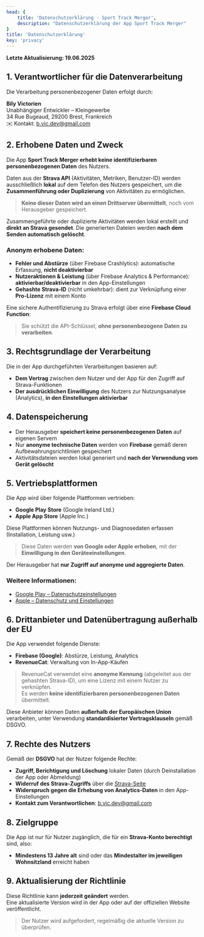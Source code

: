 ```yaml
---
head: {
    title: 'Datenschutzerklärung - Sport Track Merger',
    description: "Datenschutzerklärung der App Sport Track Merger"
}
title: 'Datenschutzerklärung'
key: 'privacy'
---
```


**Letzte Aktualisierung: 19.06.2025**

## 1. Verantwortlicher für die Datenverarbeitung

Die Verarbeitung personenbezogener Daten erfolgt durch:

**Bily Victorien**  
Unabhängiger Entwickler – Kleingewerbe  
34 Rue Bugeaud, 29200 Brest, Frankreich  
✉️ Kontakt: [b.vic.dev@gmail.com](mailto:b.vic.dev@gmail.com)

## 2. Erhobene Daten und Zweck

Die App **Sport Track Merger** **erhebt keine identifizierbaren personenbezogenen Daten** des Nutzers.

Daten aus der **Strava API** (Aktivitäten, Metriken, Benutzer-ID) werden ausschließlich **lokal** auf dem Telefon des Nutzers gespeichert, um die **Zusammenführung oder Duplizierung** von Aktivitäten zu ermöglichen.  
> **Keine dieser Daten wird an einen Drittserver übermittelt**, noch vom Herausgeber gespeichert.

Zusammengeführte oder duplizierte Aktivitäten werden lokal erstellt und **direkt an Strava gesendet**. Die generierten Dateien werden **nach dem Senden automatisch gelöscht**.

### Anonym erhobene Daten:

- **Fehler und Abstürze** (über Firebase Crashlytics): automatische Erfassung, **nicht deaktivierbar**
- **Nutzeraktionen & Leistung** (über Firebase Analytics & Performance): **aktivierbar/deaktivierbar** in den App-Einstellungen
- **Gehashte Strava-ID** (nicht umkehrbar): dient zur Verknüpfung einer **Pro-Lizenz** mit einem Konto

Eine sichere Authentifizierung zu Strava erfolgt über eine **Firebase Cloud Function**:  
> Sie schützt die API-Schlüssel, **ohne personenbezogene Daten zu verarbeiten**.

## 3. Rechtsgrundlage der Verarbeitung

Die in der App durchgeführten Verarbeitungen basieren auf:

- **Dem Vertrag** zwischen dem Nutzer und der App für den Zugriff auf Strava-Funktionen
- **Der ausdrücklichen Einwilligung** des Nutzers zur Nutzungsanalyse (Analytics), **in den Einstellungen aktivierbar**

## 4. Datenspeicherung

- Der Herausgeber **speichert keine personenbezogenen Daten** auf eigenen Servern
- Nur **anonyme technische Daten** werden von **Firebase** gemäß deren Aufbewahrungsrichtlinien gespeichert
- Aktivitätsdateien werden lokal generiert und **nach der Verwendung vom Gerät gelöscht**

## 5. Vertriebsplattformen

Die App wird über folgende Plattformen vertrieben:

- **Google Play Store** (Google Ireland Ltd.)
- **Apple App Store** (Apple Inc.)

Diese Plattformen können Nutzungs- und Diagnosedaten erfassen (Installation, Leistung usw.)  
> Diese Daten werden **von Google oder Apple erhoben**, mit der **Einwilligung in den Geräteeinstellungen**.

Der Herausgeber hat **nur Zugriff auf anonyme und aggregierte Daten**.

### Weitere Informationen:

- [Google Play – Datenschutzeinstellungen](https://support.google.com/accounts/answer/3118621)  
- [Apple – Datenschutz und Einstellungen](https://support.apple.com/108971)

## 6. Drittanbieter und Datenübertragung außerhalb der EU

Die App verwendet folgende Dienste:

- **Firebase (Google)**: Abstürze, Leistung, Analytics  
- **RevenueCat**: Verwaltung von In-App-Käufen

> RevenueCat verwendet eine **anonyme Kennung** (abgeleitet aus der gehashten Strava-ID), um eine Lizenz mit einem Nutzer zu verknüpfen.  
> Es werden **keine identifizierbaren personenbezogenen Daten** übermittelt.

Diese Anbieter können Daten **außerhalb der Europäischen Union** verarbeiten, unter Verwendung **standardisierter Vertragsklauseln** gemäß DSGVO.

## 7. Rechte des Nutzers

Gemäß der **DSGVO** hat der Nutzer folgende Rechte:

- **Zugriff, Berichtigung und Löschung** lokaler Daten (durch Deinstallation der App oder Abmeldung)
- **Widerruf des Strava-Zugriffs** über die [Strava-Seite](https://www.strava.com/settings/apps)
- **Widerspruch gegen die Erhebung von Analytics-Daten** in den App-Einstellungen
- **Kontakt zum Verantwortlichen**: [b.vic.dev@gmail.com](mailto:b.vic.dev@gmail.com)

## 8. Zielgruppe

Die App ist nur für Nutzer zugänglich, die für ein **Strava-Konto berechtigt** sind, also:

- **Mindestens 13 Jahre alt** sind oder das **Mindestalter im jeweiligen Wohnsitzland** erreicht haben

## 9. Aktualisierung der Richtlinie

Diese Richtlinie kann **jederzeit geändert** werden.  
Eine aktualisierte Version wird in der App oder auf der offiziellen Website veröffentlicht.

> Der Nutzer wird aufgefordert, regelmäßig die aktuelle Version zu überprüfen.

